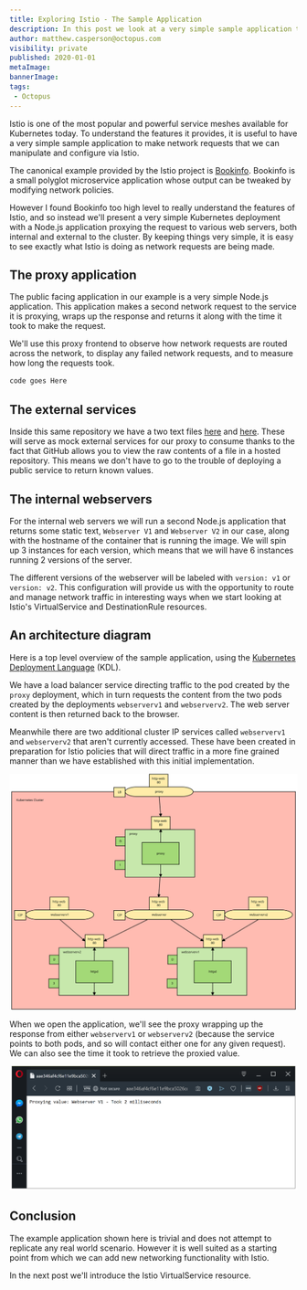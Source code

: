 ```yaml
---
title: Exploring Istio - The Sample Application
description: In this post we look at a very simple sample application that we'll use to explore the functionality of Istio.
author: matthew.casperson@octopus.com
visibility: private
published: 2020-01-01
metaImage:
bannerImage:
tags:
 - Octopus
---
```


Istio is one of the most popular and powerful service meshes available for Kubernetes today. To understand the features it provides, it is useful to have a very simple sample application to make network requests that we can manipulate and configure via Istio.

The canonical example provided by the Istio project is [Bookinfo](https://istio.io/docs/examples/bookinfo/). Bookinfo is a small polyglot microservice application whose output can be tweaked by modifying network policies.

However I found Bookinfo too high level to really understand the features of Istio, and so instead we'll present a very simple Kubernetes deployment with a Node.js application proxying the request to various web servers, both internal and external to the cluster. By keeping things very simple, it is easy to see exactly what Istio is doing as network requests are being made.

## The proxy application

The public facing application in our example is a very simple Node.js application. This application makes a second network request to the service it is proxying, wraps up the response and returns it along with the time it took to make the request.

We'll use this proxy frontend to observe how network requests are routed across the network, to display any failed network requests, and to measure how long the requests took.

```javascript
code goes Here
```

## The external services

Inside this same repository we have a two text files [here](https://raw.githubusercontent.com/mcasperson/NodejsProxy/master/externalservice1.txt) and [here](https://raw.githubusercontent.com/mcasperson/NodejsProxy/master/externalservice2.txt). These will serve as mock external services for our proxy to consume thanks to the fact that GitHub allows you to view the raw contents of a file in a hosted repository. This means we don't have to go to the trouble of deploying a public service to return known values.

## The internal webservers

For the internal web servers we will run a second Node.js application that returns some static text, `Webserver V1` and `Webserver V2` in our case, along with the hostname of the container that is running the image. We will spin up 3 instances for each version, which means that we will have 6 instances running 2 versions of the server.

The different versions of the webserver will be labeled with `version: v1` or `version: v2`. This configuration will provide us with the opportunity to route and manage network traffic in interesting ways when we start looking at Istio's VirtualService and DestinationRule resources.

## An architecture diagram

Here is a top level overview of the sample application, using the [Kubernetes Deployment Language](https://blog.openshift.com/kdl-notation-kubernetes-app-deploy/) (KDL).

We have a load balancer service directing traffic to the pod created by the `proxy` deployment, which in turn requests the content from the two pods created by the deployments `webserverv1` and `webserverv2`. The web server content is then returned back to the browser.

Meanwhile there are two additional cluster IP services called `webserverv1` and `webserverv2` that aren't currently accessed. These have been created in preparation for Istio policies that will direct traffic in a more fine grained manner than we have established with this initial implementation.

![](istio-sample.svg "width=500")

When we open the application, we'll see the proxy wrapping up the response from either `webserverv1` or `webserverv2` (because the service points to both pods, and so will contact either one for any given request). We can also see the time it took to retrieve the proxied value.

![](output.png "width=500")

## Conclusion

The example application shown here is trivial and does not attempt to replicate any real world scenario. However it is well suited as a starting point from which we can add new networking functionality with Istio.

In the next post we'll introduce the Istio VirtualService resource.
